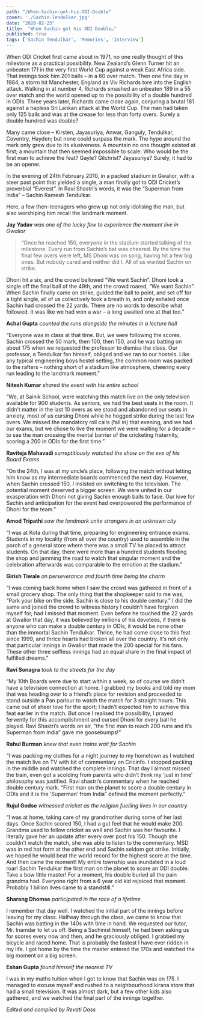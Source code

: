 ```yaml
---
path: "/When-Sachin-got-his-ODI-Double"
cover: './Sachin-Tendulkar.jpg'
date: "2020-02-25"
title:  "When Sachin got his ODI Double…"
published: true
tags: ['Sachin Tendulkar', 'Memories', 'Interview']
---
```


When ODI Cricket first came about in 1971, no one really thought of this milestone as a practical possibility. New Zealand’s Glenn Turner hit an unbeaten 171 in the very first World Cup against a weak East Africa side. That innings took him 201 balls – in a 60 over match. Then one fine day in 1984, a storm hit Manchester, England as Viv Richards tore into the English attack. Walking in at number 4, Richards smashed an unbeaten 189 in a 55 over match and the world opened up to the possibility of a double hundred in ODIs. Three years later, Richards came close again, conjuring a brutal 181 against a hapless Sri Lankan attack at the World Cup. The man had taken only 125 balls and was at the crease for less than forty overs. Surely a double hundred was doable?

Many came close – Kirsten, Jayasuriya, Anwar, Ganguly, Tendulkar, Coventry, Hayden; but none could surpass the mark. The hype around the mark only grew due to its elusiveness. A mountain no one thought existed at first; a mountain that then seemed impossible to scale. Who would be the first man to achieve the feat? Gayle? Gilchrist? Jayasuriya? Surely, it had to be an opener.

In the evening of 24th February 2010, in a packed stadium in Gwalior, with a steer past point that yielded a single, a man finally got to ODI Cricket’s proverbial “Everest”. In Ravi Shastri’s words, it was the “Superman from India” – Sachin Ramesh Tendulkar.

Here, a few then-teenagers who grew up not only idolising the man, but also worshiping him recall the landmark moment.

**Jay Yadav** *was one of the lucky few to experience the moment live in Gwalior*

> “Once he reached 150, everyone in the stadium started talking of the milestone. Every run from Sachin’s bat was cheered. By the time the final few overs were left, MS Dhoni was on song, having hit a few big ones. But nobody cared and neither did I. All of us wanted Sachin on strike.

Dhoni hit a six, and the crowd bellowed “We want Sachin”. Dhoni took a single off the final ball of the 49th, and the crowd roared, “We want Sachin”. When Sachin finally came on strike, guided the ball to point, and set off for a tight single, all of us collectively took a breath in, and only exhaled once Sachin had crossed the 22 yards. There are no words to describe what followed. It was like we had won a war – a long awaited one at that too.”

**Achal Gupta** *counted the runs alongside the minutes in a lecture hall*

“Everyone was in class at that time. But, we were following the scores. Sachin crossed the 50 mark, then 100, then 150, and he was batting on about 175 when we requested the professor to dismiss the class. Our professor, a Tendulkar fan himself, obliged and we ran to our hostels. Like any typical engineering boys hostel setting, the common room was packed to the rafters – nothing short of a stadium like atmosphere, cheering every run leading to the landmark moment.”

**Nitesh Kumar** *shared the event with his entire school*

“We, at Sainik School, were watching this match live on the only television available for 900 students. As seniors, we had the best seats in the room. It didn’t matter in the last 10 overs as we stood and abandoned our seats in anxiety, most of us cursing Dhoni while he hogged strike during the last few overs. We missed the mandatory roll calls (fall in) that evening, and we had our exams, but we chose to live the moment we were waiting for a decade – to see the man crossing the mental barrier of the cricketing fraternity, scoring a 200 in ODIs for the first time.”

**Raviteja Mahavadi** *surreptitiously watched the show on the eve of his Board Exams*

“On the 24th, I was at my uncle’s place, following the match without letting him know as my intermediate boards commenced the next day. However, when Sachin crossed 150, I insisted on switching to the television. The potential moment deserved a bigger screen. We were united in our exasperation with Dhoni not giving Sachin enough balls to face. Our love for Sachin and anticipation for the event had overpowered the performance of Dhoni for the team.”

**Amod Tripathi** *saw the landmark unite strangers in an unknown city*

“I was at Kota during that time, preparing for engineering entrance exams. Students in my locality (from all over the country) used to assemble in the porch of a general store where there was a small TV he placed to attract students. On that day, there were more than a hundred students flooding the shop and jamming the road to watch that singular moment and the celebration afterwards was comparable to the emotion at the stadium.”

**Girish Tiwale** *on perseverance and fourth time being the charm*

“I was coming back home when I saw the crowd was gathered in front of a small grocery shop. The only thing that the shopkeeper said to me was, “Park your bike on the side. Sachin is close to his double century.” I did the same and joined the crowd to witness history I couldn’t have forgiven myself for, had I missed that moment. Even before he touched the 22 yards at Gwalior that day, it was believed by millions of his devotees, if there is anyone who can make a double century in ODIs, it would be none other than the immortal Sachin Tendulkar. Thrice, he had come close to this feat since 1999, and thrice hearts had broken all over the country. It’s not only that particular innings in Gwalior that made the 200 special for his fans. These other three selfless innings had an equal share in the final impact of fulfilled dreams.”

**Ravi Sonagra** *took to the streets for the day*

“My 10th Boards were due to start within a week, so of course we didn’t have a television connection at home. I grabbed my books and told my mom that was heading over to a friend’s place for revision and proceeded to stand outside a Pan parlour to watch the match for 3 straight hours. This came out of sheer love for the sport; I hadn’t expected him to achieve this feat earlier in the match. But once I realised the possibility, I prayed fervently for this accomplishment and cursed Dhoni for every ball he played. Ravi Shastri’s words on air, “the first man to reach 200 runs and it’s Superman from India” gave me goosebumps!”

**Rahul Burman** *knew that even trains wait for Sachin*

“I was packing my clothes for a night journey to my hometown as I watched the match live on TV with bit of commentary on Cricinfo. I stopped packing in the middle and watched the complete innings. That day I almost missed the train, even got a scolding from parents who didn’t think my ‘just in time’ philosophy was justified. Ravi shastri’s commentary when he reached double century mark. “First man on the planet to score a double century in ODIs and it is the ‘Superman’ from India” defined the moment perfectly.”

**Rujul Godse** *witnessed cricket as the religion fuelling lives in our country*

“I was at home, taking care of my grandmother during some of her last days. Once Sachin scored 150, I had a gut feel that he would make 200. Grandma used to follow cricket as well and Sachin was her favourite. I literally gave her an update after every over post his 150. Though she couldn’t watch the match, she was able to listen to the commentary. MSD was in red hot form at the other end and Sachin seldom got strike. Initially, we hoped he would beat the world record for the highest score at the time. And then came the moment! My entire township was inundated in a loud roar! Sachin Tendulkar the first man on the planet to score an ODI double. Take a bow little master! For a moment, his double buried all the pain grandma had. Everyone right from a 6 year old kid rejoiced that moment. Probably 1 billion lives came to a standstill.”

**Sharang Dhomse** *participated in the race of a lifetime*

I remember that day well. I watched the initial part of the innings before leaving for my class. Halfway through the class, we came to know that Sachin was batting in the 140s with time in hand. We requested our tutor, Mr. Inamdar to let us off. Being a Sachinist himself, he had been asking us for scores every now and then, and he graciously obliged. I grabbed my bicycle and raced home. That is probably the fastest I have ever ridden in my life. I got home by the time the master entered the 170s and watched the big moment on a big screen.

**Eshan Gupta** *found himself the nearest TV*

I was in my maths tuition when I got to know that Sachin was on 175. I managed to excuse myself and rushed to a neighbourhood kirana store that had a small television. It was almost dark, but a few other kids also gathered, and we watched the final part of the innings together.

*Edited and compiled by Revati Dass*